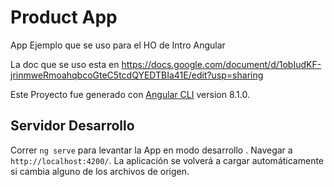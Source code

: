# Product App

App Ejemplo que se uso para el HO de Intro Angular

La doc que se uso esta en https://docs.google.com/document/d/1obIudKF-jrinmweRmoahqbcoGteC5tcdQYEDTBIa41E/edit?usp=sharing

Este Proyecto fue generado con [Angular CLI](https://github.com/angular/angular-cli) version 8.1.0.

## Servidor Desarrollo

Correr `ng serve` para levantar la App en modo desarrollo . Navegar a `http://localhost:4200/`. La aplicación se volverá a cargar automáticamente si cambia alguno de los archivos de origen.
